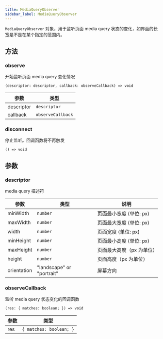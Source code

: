 ```yaml
---
title: MediaQueryObserver
sidebar_label: MediaQueryObserver
---
```


`MediaQueryObserver` 对象，用于监听页面 media query 状态的变化，如界面的长宽是不是在某个指定的范围内。

## 方法

### observe

开始监听页面 media query 变化情况

```tsx
(descriptor: descriptor, callback: observeCallback) => void
```

| 参数 | 类型 |
| --- | --- |
| descriptor | `descriptor` |
| callback | `observeCallback` |

### disconnect

停止监听。回调函数将不再触发

```tsx
() => void
```

## 参数

### descriptor

media query 描述符

| 参数 | 类型 | 说明 |
| --- | --- | --- |
| minWidth | `number` | 页面最小宽度 (单位: px) |
| maxWidth | `number` | 页面最大宽度 (单位: px) |
| width | `number` | 页面宽度 (单位: px) |
| minHeight | `number` | 页面最小高度 (单位: px) |
| maxHeight | `number` | 页面最大高度（px 为单位） |
| height | `number` | 页面高度（px 为单位） |
| orientation | "landscape" or "portrait" | 屏幕方向 |

### observeCallback

监听 media query 状态变化的回调函数

```tsx
(res: { matches: boolean; }) => void
```

| 参数 | 类型 |
| --- | --- |
| res | `{ matches: boolean; }` |
